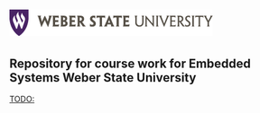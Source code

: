 [logo]: /documents/wsu_horiz1.png "Weber State University"

![alt text][logo]
======

Repository for course work for Embedded Systems Weber State University
--------------------------------------------------------------------------------

[TODO:](TODO.md) 



